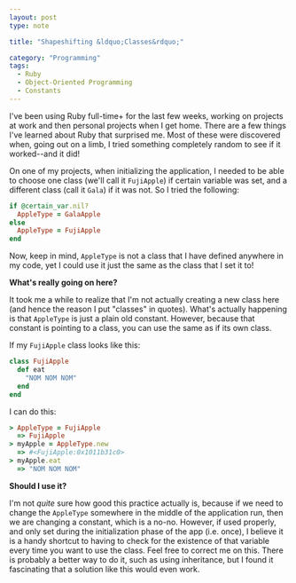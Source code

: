 ```yaml
---
layout: post
type: note

title: "Shapeshifting &ldquo;Classes&rdquo;"

category: "Programming"
tags:
  - Ruby
  - Object-Oriented Programming
  - Constants
---
```

I've been using Ruby full-time+ for the last few weeks, working on projects at
work and then personal projects when I get home. There are a few things I've
learned about Ruby that surprised me. Most of these were discovered when, going
out on a limb, I tried something completely random to see if it worked--and it
did!

On one of my projects, when initializing the application,  I needed to be able
to choose one class (we'll call it `FujiApple`) if certain variable was set, and a different
class (call it `Gala`) if it was not. So I tried the following:

~~~ ruby
if @certain_var.nil?
  AppleType = GalaApple
else
  AppleType = FujiApple
end
~~~

Now, keep in mind, `AppleType` is not a class that I have defined anywhere in my
code, yet I could use it just the same as the class that I set it to!

**What's really going on here?**

It took me a while to realize that I'm not actually creating a new class here
(and hence the reason I put "classes" in quotes). What's actually happening
is that `AppleType` is just a plain old constant. However, because that constant
is pointing to a class, you can use the same as if its own class.

If my `FujiApple` class looks like this:

~~~ ruby
class FujiApple
  def eat
    "NOM NOM NOM"
  end
end
~~~

I can do this:

~~~ ruby
> AppleType = FujiApple
  => FujiApple
> myApple = AppleType.new
  => #<FujiApple:0x1011b31c0>
> myApple.eat
  => "NOM NOM NOM"
~~~

**Should I use it?**

I'm not *quite* sure how good this practice actually is, because if we need to
change the `AppleType` somewhere in the middle of the application run, then we
are changing a constant, which is a no-no. However, if used properly, and only
set during the initialization phase of the app (i.e. once), I believe it is a
handy shortcut to having to check for the existence of that variable every time
you want to use the class. Feel free to correct me on this. There is probably a
better way to do it, such as using inheritance, but I found it fascinating that
a solution like this would even work.


